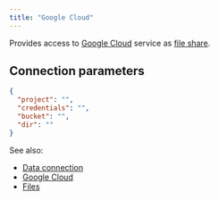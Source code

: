 ```yaml
---
title: "Google Cloud"
---
```


Provides access to [Google Cloud](https://cloud.google.com/) service as [file share](files.md).

## Connection parameters

```json
{
  "project": "",
  "credentials": "",
  "bucket": "",
  "dir": ""
}
```

See also:

* [Data connection](../data-connection.md)
* [Google Cloud](https://cloud.google.com/)
* [Files](files.md)
